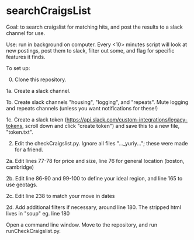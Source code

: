 # searchCraigsList

Goal: to search craigslist for matching hits, and post the results to a slack channel for use.

Use: run in background on computer. Every <10> minutes script will look at new postings, post them to slack, filter out some, and flag for specific features it finds.


To set up:

0. Clone this repository.


1a. Create a slack channel.

1b. Create slack channels "housing", "logging", and "repeats". Mute logging and repeats channels (unless you want notifications for these!)

1c. Create a slack token (https://api.slack.com/custom-integrations/legacy-tokens, scroll down and click "create token") and save this to a new file, "token.txt".


2. Edit the checkCraigslist.py. Ignore all files "...\_yuriy..."; these were made for a friend.

2a. Edit lines 77-78 for price and size, line 76 for general location (boston, cambridge)

2b. Edit line 86-90 and 99-100 to define your ideal region, and line 165 to use geotags.

2c. Edit line 238 to match your move in dates

2d. Add additional filters if necessary, around line 180. The stripped html lives in "soup" eg. line 180


Open a command line window. Move to the repository, and run runCheckCraigslist.py.

